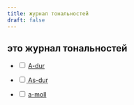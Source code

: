 ```yaml
---
title: журнал тональностей
draft: false
---
```



## это журнал тональностей

<!DOCTYPE html>
<html>
    <head>
        <title>журнал тональностей</title>
        <link rel="manifest" href="manifest.json">
    </head>
    <body>
        <ul>
            <li>
                <input type="checkbox" id="item1">
                    <a href="https://youtu.be/GYo9o6ORjtE">A-dur
            </li>
        </ul>
         <ul>
            <li>
                <input type="checkbox" id="item2">
                    <a href="https://youtu.be/eUCLvGFjH9Y">As-dur</a>
            </li>
        </ul>
         <ul>
            <li>
                <input type="checkbox" id="item3">
                    <a href="https://youtu.be/AL2jpbPEeLo">a-moll</a>
            </li>
        </ul>
    </body>
    <script>
        document.addEventListener('DOMContentLoaded', () => {
            document.querySelectorAll('input').forEach((input)) => {
                if (localStorage.getItem(input.id) != null) {
                    input.checked = true;
                }

                input.addEventListener('change', () => {
                    if (input.checked) localStorage.setItem(input.id, '');
                    else localStorage.removeItem(input.id);
                });
            };
        });
    </script>
</html>     